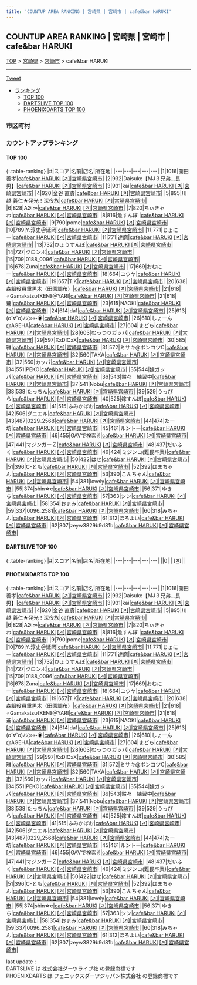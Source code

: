 ```yaml
---
title: 'COUNTUP AREA RANKING | 宮崎県 | 宮崎市 | cafe&bar HARUKI'
---
```

## COUNTUP AREA RANKING | 宮崎県 | 宮崎市 | cafe&bar HARUKI

[TOP](/darts/rank/) > [宮崎県](/darts/rank/宮崎県/) > [宮崎市](/darts/rank/宮崎県/宮崎市/) > cafe&bar HARUKI

___

<a href="https://twitter.com/share?ref_src=twsrc%5Etfw" data-text="COUNTUP AREA RANKING | 宮崎県宮崎市cafe&bar HARUKI" class="twitter-share-button" data-hashtags="DARTSLIVE,PHOENIXDARTS,darts,ダーツ" data-show-count="false">Tweet</a>

* [ランキング](#カウントアップランキング)
    * [TOP 100](#top-100)
    * [DARTSLIVE TOP 100](#dartslive-top-100)
    * [PHOENIXDARTS TOP 100](#phoenixdarts-top-100)

### 市区町村

<ul>

</ul>

### カウントアップランキング

#### TOP 100



{:.table-ranking}
|#|スコア|名前|店名|所在地|
|---|---|---|---|---|
|1|1016|<span class="rank-name-pd">薗田 善孝</span>|<a href="/darts/rank/shops/76605.html">cafe&bar HARUKI</a> <a href="https://vs.phoenixdarts.com/jp/shop/shopDetailInfo/s_76605?s_seq=76605">[↗]</a>|<a href="/darts/rank/宮崎県/宮崎市">宮崎県宮崎市</a>|
|2|932|<span class="rank-name-pd">Daisuke【MJ３兄弟...長男】</span>|<a href="/darts/rank/shops/76605.html">cafe&bar HARUKI</a> <a href="https://vs.phoenixdarts.com/jp/shop/shopDetailInfo/s_76605?s_seq=76605">[↗]</a>|<a href="/darts/rank/宮崎県/宮崎市">宮崎県宮崎市</a>|
|3|931|<span class="rank-name-pd">kai</span>|<a href="/darts/rank/shops/76605.html">cafe&bar HARUKI</a> <a href="https://vs.phoenixdarts.com/jp/shop/shopDetailInfo/s_76605?s_seq=76605">[↗]</a>|<a href="/darts/rank/宮崎県/宮崎市">宮崎県宮崎市</a>|
|4|920|<span class="rank-name-pd"><span class="pro-icon-pd"></span>金谷 直貴</span>|<a href="/darts/rank/shops/76605.html">cafe&bar HARUKI</a> <a href="https://vs.phoenixdarts.com/jp/shop/shopDetailInfo/s_76605?s_seq=76605">[↗]</a>|<a href="/darts/rank/宮崎県/宮崎市">宮崎県宮崎市</a>|
|5|895|<span class="rank-name-pd">川越 義仁★発光！深夜族</span>|<a href="/darts/rank/shops/76605.html">cafe&bar HARUKI</a> <a href="https://vs.phoenixdarts.com/jp/shop/shopDetailInfo/s_76605?s_seq=76605">[↗]</a>|<a href="/darts/rank/宮崎県/宮崎市">宮崎県宮崎市</a>|
|6|828|<span class="rank-name-pd">AØI∞</span>|<a href="/darts/rank/shops/76605.html">cafe&bar HARUKI</a> <a href="https://vs.phoenixdarts.com/jp/shop/shopDetailInfo/s_76605?s_seq=76605">[↗]</a>|<a href="/darts/rank/宮崎県/宮崎市">宮崎県宮崎市</a>|
|7|820|<span class="rank-name-pd">ちぃきゃわ</span>|<a href="/darts/rank/shops/76605.html">cafe&bar HARUKI</a> <a href="https://vs.phoenixdarts.com/jp/shop/shopDetailInfo/s_76605?s_seq=76605">[↗]</a>|<a href="/darts/rank/宮崎県/宮崎市">宮崎県宮崎市</a>|
|8|816|<span class="rank-name-pd">魚すんぼ </span>|<a href="/darts/rank/shops/76605.html">cafe&bar HARUKI</a> <a href="https://vs.phoenixdarts.com/jp/shop/shopDetailInfo/s_76605?s_seq=76605">[↗]</a>|<a href="/darts/rank/宮崎県/宮崎市">宮崎県宮崎市</a>|
|9|790|<span class="rank-name-pd">pome</span>|<a href="/darts/rank/shops/76605.html">cafe&bar HARUKI</a> <a href="https://vs.phoenixdarts.com/jp/shop/shopDetailInfo/s_76605?s_seq=76605">[↗]</a>|<a href="/darts/rank/宮崎県/宮崎市">宮崎県宮崎市</a>|
|10|789|<span class="rank-name-pd">Y.淳史＠延岡</span>|<a href="/darts/rank/shops/76605.html">cafe&bar HARUKI</a> <a href="https://vs.phoenixdarts.com/jp/shop/shopDetailInfo/s_76605?s_seq=76605">[↗]</a>|<a href="/darts/rank/宮崎県/宮崎市">宮崎県宮崎市</a>|
|11|771|<span class="rank-name-pd">じょにー</span>|<a href="/darts/rank/shops/76605.html">cafe&bar HARUKI</a> <a href="https://vs.phoenixdarts.com/jp/shop/shopDetailInfo/s_76605?s_seq=76605">[↗]</a>|<a href="/darts/rank/宮崎県/宮崎市">宮崎県宮崎市</a>|
|11|771|<span class="rank-name-pd">達磨</span>|<a href="/darts/rank/shops/76605.html">cafe&bar HARUKI</a> <a href="https://vs.phoenixdarts.com/jp/shop/shopDetailInfo/s_76605?s_seq=76605">[↗]</a>|<a href="/darts/rank/宮崎県/宮崎市">宮崎県宮崎市</a>|
|13|732|<span class="rank-name-pd">ひょうすんぼ</span>|<a href="/darts/rank/shops/76605.html">cafe&bar HARUKI</a> <a href="https://vs.phoenixdarts.com/jp/shop/shopDetailInfo/s_76605?s_seq=76605">[↗]</a>|<a href="/darts/rank/宮崎県/宮崎市">宮崎県宮崎市</a>|
|14|727|<span class="rank-name-pd">クロンボ</span>|<a href="/darts/rank/shops/76605.html">cafe&bar HARUKI</a> <a href="https://vs.phoenixdarts.com/jp/shop/shopDetailInfo/s_76605?s_seq=76605">[↗]</a>|<a href="/darts/rank/宮崎県/宮崎市">宮崎県宮崎市</a>|
|15|709|<span class="rank-name-pd">0188_0096</span>|<a href="/darts/rank/shops/76605.html">cafe&bar HARUKI</a> <a href="https://vs.phoenixdarts.com/jp/shop/shopDetailInfo/s_76605?s_seq=76605">[↗]</a>|<a href="/darts/rank/宮崎県/宮崎市">宮崎県宮崎市</a>|
|16|678|<span class="rank-name-pd">Zuna</span>|<a href="/darts/rank/shops/76605.html">cafe&bar HARUKI</a> <a href="https://vs.phoenixdarts.com/jp/shop/shopDetailInfo/s_76605?s_seq=76605">[↗]</a>|<a href="/darts/rank/宮崎県/宮崎市">宮崎県宮崎市</a>|
|17|669|<span class="rank-name-pd">おむにー</span>|<a href="/darts/rank/shops/76605.html">cafe&bar HARUKI</a> <a href="https://vs.phoenixdarts.com/jp/shop/shopDetailInfo/s_76605?s_seq=76605">[↗]</a>|<a href="/darts/rank/宮崎県/宮崎市">宮崎県宮崎市</a>|
|18|664|<span class="rank-name-pd">ユウヤ</span>|<a href="/darts/rank/shops/76605.html">cafe&bar HARUKI</a> <a href="https://vs.phoenixdarts.com/jp/shop/shopDetailInfo/s_76605?s_seq=76605">[↗]</a>|<a href="/darts/rank/宮崎県/宮崎市">宮崎県宮崎市</a>|
|19|657|<span class="rank-name-pd">T.K</span>|<a href="/darts/rank/shops/76605.html">cafe&bar HARUKI</a> <a href="https://vs.phoenixdarts.com/jp/shop/shopDetailInfo/s_76605?s_seq=76605">[↗]</a>|<a href="/darts/rank/宮崎県/宮崎市">宮崎県宮崎市</a>|
|20|638|<span class="rank-name-pd">森組役員重黒木（田園調布）</span>|<a href="/darts/rank/shops/76605.html">cafe&bar HARUKI</a> <a href="https://vs.phoenixdarts.com/jp/shop/shopDetailInfo/s_76605?s_seq=76605">[↗]</a>|<a href="/darts/rank/宮崎県/宮崎市">宮崎県宮崎市</a>|
|21|618|<span class="rank-name-pd">♂Gamakatsu《KEN》＠YARI</span>|<a href="/darts/rank/shops/76605.html">cafe&bar HARUKI</a> <a href="https://vs.phoenixdarts.com/jp/shop/shopDetailInfo/s_76605?s_seq=76605">[↗]</a>|<a href="/darts/rank/宮崎県/宮崎市">宮崎県宮崎市</a>|
|21|618|<span class="rank-name-pd">蒼</span>|<a href="/darts/rank/shops/76605.html">cafe&bar HARUKI</a> <a href="https://vs.phoenixdarts.com/jp/shop/shopDetailInfo/s_76605?s_seq=76605">[↗]</a>|<a href="/darts/rank/宮崎県/宮崎市">宮崎県宮崎市</a>|
|23|615|<span class="rank-name-pd">NAOKI</span>|<a href="/darts/rank/shops/76605.html">cafe&bar HARUKI</a> <a href="https://vs.phoenixdarts.com/jp/shop/shopDetailInfo/s_76605?s_seq=76605">[↗]</a>|<a href="/darts/rank/宮崎県/宮崎市">宮崎県宮崎市</a>|
|24|614|<span class="rank-name-pd">da1</span>|<a href="/darts/rank/shops/76605.html">cafe&bar HARUKI</a> <a href="https://vs.phoenixdarts.com/jp/shop/shopDetailInfo/s_76605?s_seq=76605">[↗]</a>|<a href="/darts/rank/宮崎県/宮崎市">宮崎県宮崎市</a>|
|25|613|<span class="rank-name-pd">(о´∀`о)ﾉｼ≫➳◉</span>|<a href="/darts/rank/shops/76605.html">cafe&bar HARUKI</a> <a href="https://vs.phoenixdarts.com/jp/shop/shopDetailInfo/s_76605?s_seq=76605">[↗]</a>|<a href="/darts/rank/宮崎県/宮崎市">宮崎県宮崎市</a>|
|26|610|<span class="rank-name-pd">しょーん@AGEHA</span>|<a href="/darts/rank/shops/76605.html">cafe&bar HARUKI</a> <a href="https://vs.phoenixdarts.com/jp/shop/shopDetailInfo/s_76605?s_seq=76605">[↗]</a>|<a href="/darts/rank/宮崎県/宮崎市">宮崎県宮崎市</a>|
|27|604|<span class="rank-name-pd">まどち</span>|<a href="/darts/rank/shops/76605.html">cafe&bar HARUKI</a> <a href="https://vs.phoenixdarts.com/jp/shop/shopDetailInfo/s_76605?s_seq=76605">[↗]</a>|<a href="/darts/rank/宮崎県/宮崎市">宮崎県宮崎市</a>|
|28|603|<span class="rank-name-pd">むっつりガッパ</span>|<a href="/darts/rank/shops/76605.html">cafe&bar HARUKI</a> <a href="https://vs.phoenixdarts.com/jp/shop/shopDetailInfo/s_76605?s_seq=76605">[↗]</a>|<a href="/darts/rank/宮崎県/宮崎市">宮崎県宮崎市</a>|
|29|597|<span class="rank-name-pd">XxDICxX</span>|<a href="/darts/rank/shops/76605.html">cafe&bar HARUKI</a> <a href="https://vs.phoenixdarts.com/jp/shop/shopDetailInfo/s_76605?s_seq=76605">[↗]</a>|<a href="/darts/rank/宮崎県/宮崎市">宮崎県宮崎市</a>|
|30|585|<span class="rank-name-pd">雅</span>|<a href="/darts/rank/shops/76605.html">cafe&bar HARUKI</a> <a href="https://vs.phoenixdarts.com/jp/shop/shopDetailInfo/s_76605?s_seq=76605">[↗]</a>|<a href="/darts/rank/宮崎県/宮崎市">宮崎県宮崎市</a>|
|31|572|<span class="rank-name-pd">ミサキ@ポンコツC</span>|<a href="/darts/rank/shops/76605.html">cafe&bar HARUKI</a> <a href="https://vs.phoenixdarts.com/jp/shop/shopDetailInfo/s_76605?s_seq=76605">[↗]</a>|<a href="/darts/rank/宮崎県/宮崎市">宮崎県宮崎市</a>|
|32|560|<span class="rank-name-pd">TAKA</span>|<a href="/darts/rank/shops/76605.html">cafe&bar HARUKI</a> <a href="https://vs.phoenixdarts.com/jp/shop/shopDetailInfo/s_76605?s_seq=76605">[↗]</a>|<a href="/darts/rank/宮崎県/宮崎市">宮崎県宮崎市</a>|
|32|560|<span class="rank-name-pd">カッパ</span>|<a href="/darts/rank/shops/76605.html">cafe&bar HARUKI</a> <a href="https://vs.phoenixdarts.com/jp/shop/shopDetailInfo/s_76605?s_seq=76605">[↗]</a>|<a href="/darts/rank/宮崎県/宮崎市">宮崎県宮崎市</a>|
|34|551|<span class="rank-name-pd">PEKO</span>|<a href="/darts/rank/shops/76605.html">cafe&bar HARUKI</a> <a href="https://vs.phoenixdarts.com/jp/shop/shopDetailInfo/s_76605?s_seq=76605">[↗]</a>|<a href="/darts/rank/宮崎県/宮崎市">宮崎県宮崎市</a>|
|35|544|<span class="rank-name-pd">嫁ガッパ</span>|<a href="/darts/rank/shops/76605.html">cafe&bar HARUKI</a> <a href="https://vs.phoenixdarts.com/jp/shop/shopDetailInfo/s_76605?s_seq=76605">[↗]</a>|<a href="/darts/rank/宮崎県/宮崎市">宮崎県宮崎市</a>|
|36|543|<span class="rank-name-pd">黙々　練習中</span>|<a href="/darts/rank/shops/76605.html">cafe&bar HARUKI</a> <a href="https://vs.phoenixdarts.com/jp/shop/shopDetailInfo/s_76605?s_seq=76605">[↗]</a>|<a href="/darts/rank/宮崎県/宮崎市">宮崎県宮崎市</a>|
|37|541|<span class="rank-name-pd">Nobu</span>|<a href="/darts/rank/shops/76605.html">cafe&bar HARUKI</a> <a href="https://vs.phoenixdarts.com/jp/shop/shopDetailInfo/s_76605?s_seq=76605">[↗]</a>|<a href="/darts/rank/宮崎県/宮崎市">宮崎県宮崎市</a>|
|38|538|<span class="rank-name-pd">たっちん</span>|<a href="/darts/rank/shops/76605.html">cafe&bar HARUKI</a> <a href="https://vs.phoenixdarts.com/jp/shop/shopDetailInfo/s_76605?s_seq=76605">[↗]</a>|<a href="/darts/rank/宮崎県/宮崎市">宮崎県宮崎市</a>|
|39|529|<span class="rank-name-pd">うっぴら</span>|<a href="/darts/rank/shops/76605.html">cafe&bar HARUKI</a> <a href="https://vs.phoenixdarts.com/jp/shop/shopDetailInfo/s_76605?s_seq=76605">[↗]</a>|<a href="/darts/rank/宮崎県/宮崎市">宮崎県宮崎市</a>|
|40|525|<span class="rank-name-pd">嫁すんぼ</span>|<a href="/darts/rank/shops/76605.html">cafe&bar HARUKI</a> <a href="https://vs.phoenixdarts.com/jp/shop/shopDetailInfo/s_76605?s_seq=76605">[↗]</a>|<a href="/darts/rank/宮崎県/宮崎市">宮崎県宮崎市</a>|
|41|515|<span class="rank-name-pd">ふみかばお</span>|<a href="/darts/rank/shops/76605.html">cafe&bar HARUKI</a> <a href="https://vs.phoenixdarts.com/jp/shop/shopDetailInfo/s_76605?s_seq=76605">[↗]</a>|<a href="/darts/rank/宮崎県/宮崎市">宮崎県宮崎市</a>|
|42|506|<span class="rank-name-pd">ダニエル</span>|<a href="/darts/rank/shops/76605.html">cafe&bar HARUKI</a> <a href="https://vs.phoenixdarts.com/jp/shop/shopDetailInfo/s_76605?s_seq=76605">[↗]</a>|<a href="/darts/rank/宮崎県/宮崎市">宮崎県宮崎市</a>|
|43|487|<span class="rank-name-pd">0229_2568</span>|<a href="/darts/rank/shops/76605.html">cafe&bar HARUKI</a> <a href="https://vs.phoenixdarts.com/jp/shop/shopDetailInfo/s_76605?s_seq=76605">[↗]</a>|<a href="/darts/rank/宮崎県/宮崎市">宮崎県宮崎市</a>|
|44|474|<span class="rank-name-pd">たー坊</span>|<a href="/darts/rank/shops/76605.html">cafe&bar HARUKI</a> <a href="https://vs.phoenixdarts.com/jp/shop/shopDetailInfo/s_76605?s_seq=76605">[↗]</a>|<a href="/darts/rank/宮崎県/宮崎市">宮崎県宮崎市</a>|
|45|461|<span class="rank-name-pd">ルントー</span>|<a href="/darts/rank/shops/76605.html">cafe&bar HARUKI</a> <a href="https://vs.phoenixdarts.com/jp/shop/shopDetailInfo/s_76605?s_seq=76605">[↗]</a>|<a href="/darts/rank/宮崎県/宮崎市">宮崎県宮崎市</a>|
|46|455|<span class="rank-name-pd">GAVで検索✌️</span>|<a href="/darts/rank/shops/76605.html">cafe&bar HARUKI</a> <a href="https://vs.phoenixdarts.com/jp/shop/shopDetailInfo/s_76605?s_seq=76605">[↗]</a>|<a href="/darts/rank/宮崎県/宮崎市">宮崎県宮崎市</a>|
|47|441|<span class="rank-name-pd">マジンガーＺ</span>|<a href="/darts/rank/shops/76605.html">cafe&bar HARUKI</a> <a href="https://vs.phoenixdarts.com/jp/shop/shopDetailInfo/s_76605?s_seq=76605">[↗]</a>|<a href="/darts/rank/宮崎県/宮崎市">宮崎県宮崎市</a>|
|48|437|<span class="rank-name-pd">だいふく</span>|<a href="/darts/rank/shops/76605.html">cafe&bar HARUKI</a> <a href="https://vs.phoenixdarts.com/jp/shop/shopDetailInfo/s_76605?s_seq=76605">[↗]</a>|<a href="/darts/rank/宮崎県/宮崎市">宮崎県宮崎市</a>|
|49|424|<span class="rank-name-pd">ミジンコ(難民卒業)</span>|<a href="/darts/rank/shops/76605.html">cafe&bar HARUKI</a> <a href="https://vs.phoenixdarts.com/jp/shop/shopDetailInfo/s_76605?s_seq=76605">[↗]</a>|<a href="/darts/rank/宮崎県/宮崎市">宮崎県宮崎市</a>|
|50|422|<span class="rank-name-pd">はせ</span>|<a href="/darts/rank/shops/76605.html">cafe&bar HARUKI</a> <a href="https://vs.phoenixdarts.com/jp/shop/shopDetailInfo/s_76605?s_seq=76605">[↗]</a>|<a href="/darts/rank/宮崎県/宮崎市">宮崎県宮崎市</a>|
|51|396|<span class="rank-name-pd">C-とも</span>|<a href="/darts/rank/shops/76605.html">cafe&bar HARUKI</a> <a href="https://vs.phoenixdarts.com/jp/shop/shopDetailInfo/s_76605?s_seq=76605">[↗]</a>|<a href="/darts/rank/宮崎県/宮崎市">宮崎県宮崎市</a>|
|52|392|<span class="rank-name-pd">はまちゃん</span>|<a href="/darts/rank/shops/76605.html">cafe&bar HARUKI</a> <a href="https://vs.phoenixdarts.com/jp/shop/shopDetailInfo/s_76605?s_seq=76605">[↗]</a>|<a href="/darts/rank/宮崎県/宮崎市">宮崎県宮崎市</a>|
|53|390|<span class="rank-name-pd">こんちゃん</span>|<a href="/darts/rank/shops/76605.html">cafe&bar HARUKI</a> <a href="https://vs.phoenixdarts.com/jp/shop/shopDetailInfo/s_76605?s_seq=76605">[↗]</a>|<a href="/darts/rank/宮崎県/宮崎市">宮崎県宮崎市</a>|
|54|381|<span class="rank-name-pd">lovely</span>|<a href="/darts/rank/shops/76605.html">cafe&bar HARUKI</a> <a href="https://vs.phoenixdarts.com/jp/shop/shopDetailInfo/s_76605?s_seq=76605">[↗]</a>|<a href="/darts/rank/宮崎県/宮崎市">宮崎県宮崎市</a>|
|55|374|<span class="rank-name-pd">shin☆c</span>|<a href="/darts/rank/shops/76605.html">cafe&bar HARUKI</a> <a href="https://vs.phoenixdarts.com/jp/shop/shopDetailInfo/s_76605?s_seq=76605">[↗]</a>|<a href="/darts/rank/宮崎県/宮崎市">宮崎県宮崎市</a>|
|56|371|<span class="rank-name-pd">ゆきち</span>|<a href="/darts/rank/shops/76605.html">cafe&bar HARUKI</a> <a href="https://vs.phoenixdarts.com/jp/shop/shopDetailInfo/s_76605?s_seq=76605">[↗]</a>|<a href="/darts/rank/宮崎県/宮崎市">宮崎県宮崎市</a>|
|57|363|<span class="rank-name-pd">シン</span>|<a href="/darts/rank/shops/76605.html">cafe&bar HARUKI</a> <a href="https://vs.phoenixdarts.com/jp/shop/shopDetailInfo/s_76605?s_seq=76605">[↗]</a>|<a href="/darts/rank/宮崎県/宮崎市">宮崎県宮崎市</a>|
|58|354|<span class="rank-name-pd">おまみ</span>|<a href="/darts/rank/shops/76605.html">cafe&bar HARUKI</a> <a href="https://vs.phoenixdarts.com/jp/shop/shopDetailInfo/s_76605?s_seq=76605">[↗]</a>|<a href="/darts/rank/宮崎県/宮崎市">宮崎県宮崎市</a>|
|59|337|<span class="rank-name-pd">0096_2581</span>|<a href="/darts/rank/shops/76605.html">cafe&bar HARUKI</a> <a href="https://vs.phoenixdarts.com/jp/shop/shopDetailInfo/s_76605?s_seq=76605">[↗]</a>|<a href="/darts/rank/宮崎県/宮崎市">宮崎県宮崎市</a>|
|60|318|<span class="rank-name-pd">みちゃん</span>|<a href="/darts/rank/shops/76605.html">cafe&bar HARUKI</a> <a href="https://vs.phoenixdarts.com/jp/shop/shopDetailInfo/s_76605?s_seq=76605">[↗]</a>|<a href="/darts/rank/宮崎県/宮崎市">宮崎県宮崎市</a>|
|61|312|<span class="rank-name-pd">ほろよい</span>|<a href="/darts/rank/shops/76605.html">cafe&bar HARUKI</a> <a href="https://vs.phoenixdarts.com/jp/shop/shopDetailInfo/s_76605?s_seq=76605">[↗]</a>|<a href="/darts/rank/宮崎県/宮崎市">宮崎県宮崎市</a>|
|62|307|<span class="rank-name-pd">zeyw3829b9d81b</span>|<a href="/darts/rank/shops/76605.html">cafe&bar HARUKI</a> <a href="https://vs.phoenixdarts.com/jp/shop/shopDetailInfo/s_76605?s_seq=76605">[↗]</a>|<a href="/darts/rank/宮崎県/宮崎市">宮崎県宮崎市</a>|


#### DARTSLIVE TOP 100



{:.table-ranking}
|#|スコア|名前|店名|所在地|
|---|---|---|---|---|
||0|<span class="rank-name-dl"> </span>|<a href="/darts/rank/shops/.html"></a> <a href="">[↗]</a>|<a href="/darts/rank//"></a>|


#### PHOENIXDARTS TOP 100



{:.table-ranking}
|#|スコア|名前|店名|所在地|
|---|---|---|---|---|
|1|1016|<span class="rank-name-pd">薗田 善孝</span>|<a href="/darts/rank/shops/76605.html">cafe&bar HARUKI</a> <a href="https://vs.phoenixdarts.com/jp/shop/shopDetailInfo/s_76605?s_seq=76605">[↗]</a>|<a href="/darts/rank/宮崎県/宮崎市">宮崎県宮崎市</a>|
|2|932|<span class="rank-name-pd">Daisuke【MJ３兄弟...長男】</span>|<a href="/darts/rank/shops/76605.html">cafe&bar HARUKI</a> <a href="https://vs.phoenixdarts.com/jp/shop/shopDetailInfo/s_76605?s_seq=76605">[↗]</a>|<a href="/darts/rank/宮崎県/宮崎市">宮崎県宮崎市</a>|
|3|931|<span class="rank-name-pd">kai</span>|<a href="/darts/rank/shops/76605.html">cafe&bar HARUKI</a> <a href="https://vs.phoenixdarts.com/jp/shop/shopDetailInfo/s_76605?s_seq=76605">[↗]</a>|<a href="/darts/rank/宮崎県/宮崎市">宮崎県宮崎市</a>|
|4|920|<span class="rank-name-pd"><span class="pro-icon-pd"></span>金谷 直貴</span>|<a href="/darts/rank/shops/76605.html">cafe&bar HARUKI</a> <a href="https://vs.phoenixdarts.com/jp/shop/shopDetailInfo/s_76605?s_seq=76605">[↗]</a>|<a href="/darts/rank/宮崎県/宮崎市">宮崎県宮崎市</a>|
|5|895|<span class="rank-name-pd">川越 義仁★発光！深夜族</span>|<a href="/darts/rank/shops/76605.html">cafe&bar HARUKI</a> <a href="https://vs.phoenixdarts.com/jp/shop/shopDetailInfo/s_76605?s_seq=76605">[↗]</a>|<a href="/darts/rank/宮崎県/宮崎市">宮崎県宮崎市</a>|
|6|828|<span class="rank-name-pd">AØI∞</span>|<a href="/darts/rank/shops/76605.html">cafe&bar HARUKI</a> <a href="https://vs.phoenixdarts.com/jp/shop/shopDetailInfo/s_76605?s_seq=76605">[↗]</a>|<a href="/darts/rank/宮崎県/宮崎市">宮崎県宮崎市</a>|
|7|820|<span class="rank-name-pd">ちぃきゃわ</span>|<a href="/darts/rank/shops/76605.html">cafe&bar HARUKI</a> <a href="https://vs.phoenixdarts.com/jp/shop/shopDetailInfo/s_76605?s_seq=76605">[↗]</a>|<a href="/darts/rank/宮崎県/宮崎市">宮崎県宮崎市</a>|
|8|816|<span class="rank-name-pd">魚すんぼ </span>|<a href="/darts/rank/shops/76605.html">cafe&bar HARUKI</a> <a href="https://vs.phoenixdarts.com/jp/shop/shopDetailInfo/s_76605?s_seq=76605">[↗]</a>|<a href="/darts/rank/宮崎県/宮崎市">宮崎県宮崎市</a>|
|9|790|<span class="rank-name-pd">pome</span>|<a href="/darts/rank/shops/76605.html">cafe&bar HARUKI</a> <a href="https://vs.phoenixdarts.com/jp/shop/shopDetailInfo/s_76605?s_seq=76605">[↗]</a>|<a href="/darts/rank/宮崎県/宮崎市">宮崎県宮崎市</a>|
|10|789|<span class="rank-name-pd">Y.淳史＠延岡</span>|<a href="/darts/rank/shops/76605.html">cafe&bar HARUKI</a> <a href="https://vs.phoenixdarts.com/jp/shop/shopDetailInfo/s_76605?s_seq=76605">[↗]</a>|<a href="/darts/rank/宮崎県/宮崎市">宮崎県宮崎市</a>|
|11|771|<span class="rank-name-pd">じょにー</span>|<a href="/darts/rank/shops/76605.html">cafe&bar HARUKI</a> <a href="https://vs.phoenixdarts.com/jp/shop/shopDetailInfo/s_76605?s_seq=76605">[↗]</a>|<a href="/darts/rank/宮崎県/宮崎市">宮崎県宮崎市</a>|
|11|771|<span class="rank-name-pd">達磨</span>|<a href="/darts/rank/shops/76605.html">cafe&bar HARUKI</a> <a href="https://vs.phoenixdarts.com/jp/shop/shopDetailInfo/s_76605?s_seq=76605">[↗]</a>|<a href="/darts/rank/宮崎県/宮崎市">宮崎県宮崎市</a>|
|13|732|<span class="rank-name-pd">ひょうすんぼ</span>|<a href="/darts/rank/shops/76605.html">cafe&bar HARUKI</a> <a href="https://vs.phoenixdarts.com/jp/shop/shopDetailInfo/s_76605?s_seq=76605">[↗]</a>|<a href="/darts/rank/宮崎県/宮崎市">宮崎県宮崎市</a>|
|14|727|<span class="rank-name-pd">クロンボ</span>|<a href="/darts/rank/shops/76605.html">cafe&bar HARUKI</a> <a href="https://vs.phoenixdarts.com/jp/shop/shopDetailInfo/s_76605?s_seq=76605">[↗]</a>|<a href="/darts/rank/宮崎県/宮崎市">宮崎県宮崎市</a>|
|15|709|<span class="rank-name-pd">0188_0096</span>|<a href="/darts/rank/shops/76605.html">cafe&bar HARUKI</a> <a href="https://vs.phoenixdarts.com/jp/shop/shopDetailInfo/s_76605?s_seq=76605">[↗]</a>|<a href="/darts/rank/宮崎県/宮崎市">宮崎県宮崎市</a>|
|16|678|<span class="rank-name-pd">Zuna</span>|<a href="/darts/rank/shops/76605.html">cafe&bar HARUKI</a> <a href="https://vs.phoenixdarts.com/jp/shop/shopDetailInfo/s_76605?s_seq=76605">[↗]</a>|<a href="/darts/rank/宮崎県/宮崎市">宮崎県宮崎市</a>|
|17|669|<span class="rank-name-pd">おむにー</span>|<a href="/darts/rank/shops/76605.html">cafe&bar HARUKI</a> <a href="https://vs.phoenixdarts.com/jp/shop/shopDetailInfo/s_76605?s_seq=76605">[↗]</a>|<a href="/darts/rank/宮崎県/宮崎市">宮崎県宮崎市</a>|
|18|664|<span class="rank-name-pd">ユウヤ</span>|<a href="/darts/rank/shops/76605.html">cafe&bar HARUKI</a> <a href="https://vs.phoenixdarts.com/jp/shop/shopDetailInfo/s_76605?s_seq=76605">[↗]</a>|<a href="/darts/rank/宮崎県/宮崎市">宮崎県宮崎市</a>|
|19|657|<span class="rank-name-pd">T.K</span>|<a href="/darts/rank/shops/76605.html">cafe&bar HARUKI</a> <a href="https://vs.phoenixdarts.com/jp/shop/shopDetailInfo/s_76605?s_seq=76605">[↗]</a>|<a href="/darts/rank/宮崎県/宮崎市">宮崎県宮崎市</a>|
|20|638|<span class="rank-name-pd">森組役員重黒木（田園調布）</span>|<a href="/darts/rank/shops/76605.html">cafe&bar HARUKI</a> <a href="https://vs.phoenixdarts.com/jp/shop/shopDetailInfo/s_76605?s_seq=76605">[↗]</a>|<a href="/darts/rank/宮崎県/宮崎市">宮崎県宮崎市</a>|
|21|618|<span class="rank-name-pd">♂Gamakatsu《KEN》＠YARI</span>|<a href="/darts/rank/shops/76605.html">cafe&bar HARUKI</a> <a href="https://vs.phoenixdarts.com/jp/shop/shopDetailInfo/s_76605?s_seq=76605">[↗]</a>|<a href="/darts/rank/宮崎県/宮崎市">宮崎県宮崎市</a>|
|21|618|<span class="rank-name-pd">蒼</span>|<a href="/darts/rank/shops/76605.html">cafe&bar HARUKI</a> <a href="https://vs.phoenixdarts.com/jp/shop/shopDetailInfo/s_76605?s_seq=76605">[↗]</a>|<a href="/darts/rank/宮崎県/宮崎市">宮崎県宮崎市</a>|
|23|615|<span class="rank-name-pd">NAOKI</span>|<a href="/darts/rank/shops/76605.html">cafe&bar HARUKI</a> <a href="https://vs.phoenixdarts.com/jp/shop/shopDetailInfo/s_76605?s_seq=76605">[↗]</a>|<a href="/darts/rank/宮崎県/宮崎市">宮崎県宮崎市</a>|
|24|614|<span class="rank-name-pd">da1</span>|<a href="/darts/rank/shops/76605.html">cafe&bar HARUKI</a> <a href="https://vs.phoenixdarts.com/jp/shop/shopDetailInfo/s_76605?s_seq=76605">[↗]</a>|<a href="/darts/rank/宮崎県/宮崎市">宮崎県宮崎市</a>|
|25|613|<span class="rank-name-pd">(о´∀`о)ﾉｼ≫➳◉</span>|<a href="/darts/rank/shops/76605.html">cafe&bar HARUKI</a> <a href="https://vs.phoenixdarts.com/jp/shop/shopDetailInfo/s_76605?s_seq=76605">[↗]</a>|<a href="/darts/rank/宮崎県/宮崎市">宮崎県宮崎市</a>|
|26|610|<span class="rank-name-pd">しょーん@AGEHA</span>|<a href="/darts/rank/shops/76605.html">cafe&bar HARUKI</a> <a href="https://vs.phoenixdarts.com/jp/shop/shopDetailInfo/s_76605?s_seq=76605">[↗]</a>|<a href="/darts/rank/宮崎県/宮崎市">宮崎県宮崎市</a>|
|27|604|<span class="rank-name-pd">まどち</span>|<a href="/darts/rank/shops/76605.html">cafe&bar HARUKI</a> <a href="https://vs.phoenixdarts.com/jp/shop/shopDetailInfo/s_76605?s_seq=76605">[↗]</a>|<a href="/darts/rank/宮崎県/宮崎市">宮崎県宮崎市</a>|
|28|603|<span class="rank-name-pd">むっつりガッパ</span>|<a href="/darts/rank/shops/76605.html">cafe&bar HARUKI</a> <a href="https://vs.phoenixdarts.com/jp/shop/shopDetailInfo/s_76605?s_seq=76605">[↗]</a>|<a href="/darts/rank/宮崎県/宮崎市">宮崎県宮崎市</a>|
|29|597|<span class="rank-name-pd">XxDICxX</span>|<a href="/darts/rank/shops/76605.html">cafe&bar HARUKI</a> <a href="https://vs.phoenixdarts.com/jp/shop/shopDetailInfo/s_76605?s_seq=76605">[↗]</a>|<a href="/darts/rank/宮崎県/宮崎市">宮崎県宮崎市</a>|
|30|585|<span class="rank-name-pd">雅</span>|<a href="/darts/rank/shops/76605.html">cafe&bar HARUKI</a> <a href="https://vs.phoenixdarts.com/jp/shop/shopDetailInfo/s_76605?s_seq=76605">[↗]</a>|<a href="/darts/rank/宮崎県/宮崎市">宮崎県宮崎市</a>|
|31|572|<span class="rank-name-pd">ミサキ@ポンコツC</span>|<a href="/darts/rank/shops/76605.html">cafe&bar HARUKI</a> <a href="https://vs.phoenixdarts.com/jp/shop/shopDetailInfo/s_76605?s_seq=76605">[↗]</a>|<a href="/darts/rank/宮崎県/宮崎市">宮崎県宮崎市</a>|
|32|560|<span class="rank-name-pd">TAKA</span>|<a href="/darts/rank/shops/76605.html">cafe&bar HARUKI</a> <a href="https://vs.phoenixdarts.com/jp/shop/shopDetailInfo/s_76605?s_seq=76605">[↗]</a>|<a href="/darts/rank/宮崎県/宮崎市">宮崎県宮崎市</a>|
|32|560|<span class="rank-name-pd">カッパ</span>|<a href="/darts/rank/shops/76605.html">cafe&bar HARUKI</a> <a href="https://vs.phoenixdarts.com/jp/shop/shopDetailInfo/s_76605?s_seq=76605">[↗]</a>|<a href="/darts/rank/宮崎県/宮崎市">宮崎県宮崎市</a>|
|34|551|<span class="rank-name-pd">PEKO</span>|<a href="/darts/rank/shops/76605.html">cafe&bar HARUKI</a> <a href="https://vs.phoenixdarts.com/jp/shop/shopDetailInfo/s_76605?s_seq=76605">[↗]</a>|<a href="/darts/rank/宮崎県/宮崎市">宮崎県宮崎市</a>|
|35|544|<span class="rank-name-pd">嫁ガッパ</span>|<a href="/darts/rank/shops/76605.html">cafe&bar HARUKI</a> <a href="https://vs.phoenixdarts.com/jp/shop/shopDetailInfo/s_76605?s_seq=76605">[↗]</a>|<a href="/darts/rank/宮崎県/宮崎市">宮崎県宮崎市</a>|
|36|543|<span class="rank-name-pd">黙々　練習中</span>|<a href="/darts/rank/shops/76605.html">cafe&bar HARUKI</a> <a href="https://vs.phoenixdarts.com/jp/shop/shopDetailInfo/s_76605?s_seq=76605">[↗]</a>|<a href="/darts/rank/宮崎県/宮崎市">宮崎県宮崎市</a>|
|37|541|<span class="rank-name-pd">Nobu</span>|<a href="/darts/rank/shops/76605.html">cafe&bar HARUKI</a> <a href="https://vs.phoenixdarts.com/jp/shop/shopDetailInfo/s_76605?s_seq=76605">[↗]</a>|<a href="/darts/rank/宮崎県/宮崎市">宮崎県宮崎市</a>|
|38|538|<span class="rank-name-pd">たっちん</span>|<a href="/darts/rank/shops/76605.html">cafe&bar HARUKI</a> <a href="https://vs.phoenixdarts.com/jp/shop/shopDetailInfo/s_76605?s_seq=76605">[↗]</a>|<a href="/darts/rank/宮崎県/宮崎市">宮崎県宮崎市</a>|
|39|529|<span class="rank-name-pd">うっぴら</span>|<a href="/darts/rank/shops/76605.html">cafe&bar HARUKI</a> <a href="https://vs.phoenixdarts.com/jp/shop/shopDetailInfo/s_76605?s_seq=76605">[↗]</a>|<a href="/darts/rank/宮崎県/宮崎市">宮崎県宮崎市</a>|
|40|525|<span class="rank-name-pd">嫁すんぼ</span>|<a href="/darts/rank/shops/76605.html">cafe&bar HARUKI</a> <a href="https://vs.phoenixdarts.com/jp/shop/shopDetailInfo/s_76605?s_seq=76605">[↗]</a>|<a href="/darts/rank/宮崎県/宮崎市">宮崎県宮崎市</a>|
|41|515|<span class="rank-name-pd">ふみかばお</span>|<a href="/darts/rank/shops/76605.html">cafe&bar HARUKI</a> <a href="https://vs.phoenixdarts.com/jp/shop/shopDetailInfo/s_76605?s_seq=76605">[↗]</a>|<a href="/darts/rank/宮崎県/宮崎市">宮崎県宮崎市</a>|
|42|506|<span class="rank-name-pd">ダニエル</span>|<a href="/darts/rank/shops/76605.html">cafe&bar HARUKI</a> <a href="https://vs.phoenixdarts.com/jp/shop/shopDetailInfo/s_76605?s_seq=76605">[↗]</a>|<a href="/darts/rank/宮崎県/宮崎市">宮崎県宮崎市</a>|
|43|487|<span class="rank-name-pd">0229_2568</span>|<a href="/darts/rank/shops/76605.html">cafe&bar HARUKI</a> <a href="https://vs.phoenixdarts.com/jp/shop/shopDetailInfo/s_76605?s_seq=76605">[↗]</a>|<a href="/darts/rank/宮崎県/宮崎市">宮崎県宮崎市</a>|
|44|474|<span class="rank-name-pd">たー坊</span>|<a href="/darts/rank/shops/76605.html">cafe&bar HARUKI</a> <a href="https://vs.phoenixdarts.com/jp/shop/shopDetailInfo/s_76605?s_seq=76605">[↗]</a>|<a href="/darts/rank/宮崎県/宮崎市">宮崎県宮崎市</a>|
|45|461|<span class="rank-name-pd">ルントー</span>|<a href="/darts/rank/shops/76605.html">cafe&bar HARUKI</a> <a href="https://vs.phoenixdarts.com/jp/shop/shopDetailInfo/s_76605?s_seq=76605">[↗]</a>|<a href="/darts/rank/宮崎県/宮崎市">宮崎県宮崎市</a>|
|46|455|<span class="rank-name-pd">GAVで検索✌️</span>|<a href="/darts/rank/shops/76605.html">cafe&bar HARUKI</a> <a href="https://vs.phoenixdarts.com/jp/shop/shopDetailInfo/s_76605?s_seq=76605">[↗]</a>|<a href="/darts/rank/宮崎県/宮崎市">宮崎県宮崎市</a>|
|47|441|<span class="rank-name-pd">マジンガーＺ</span>|<a href="/darts/rank/shops/76605.html">cafe&bar HARUKI</a> <a href="https://vs.phoenixdarts.com/jp/shop/shopDetailInfo/s_76605?s_seq=76605">[↗]</a>|<a href="/darts/rank/宮崎県/宮崎市">宮崎県宮崎市</a>|
|48|437|<span class="rank-name-pd">だいふく</span>|<a href="/darts/rank/shops/76605.html">cafe&bar HARUKI</a> <a href="https://vs.phoenixdarts.com/jp/shop/shopDetailInfo/s_76605?s_seq=76605">[↗]</a>|<a href="/darts/rank/宮崎県/宮崎市">宮崎県宮崎市</a>|
|49|424|<span class="rank-name-pd">ミジンコ(難民卒業)</span>|<a href="/darts/rank/shops/76605.html">cafe&bar HARUKI</a> <a href="https://vs.phoenixdarts.com/jp/shop/shopDetailInfo/s_76605?s_seq=76605">[↗]</a>|<a href="/darts/rank/宮崎県/宮崎市">宮崎県宮崎市</a>|
|50|422|<span class="rank-name-pd">はせ</span>|<a href="/darts/rank/shops/76605.html">cafe&bar HARUKI</a> <a href="https://vs.phoenixdarts.com/jp/shop/shopDetailInfo/s_76605?s_seq=76605">[↗]</a>|<a href="/darts/rank/宮崎県/宮崎市">宮崎県宮崎市</a>|
|51|396|<span class="rank-name-pd">C-とも</span>|<a href="/darts/rank/shops/76605.html">cafe&bar HARUKI</a> <a href="https://vs.phoenixdarts.com/jp/shop/shopDetailInfo/s_76605?s_seq=76605">[↗]</a>|<a href="/darts/rank/宮崎県/宮崎市">宮崎県宮崎市</a>|
|52|392|<span class="rank-name-pd">はまちゃん</span>|<a href="/darts/rank/shops/76605.html">cafe&bar HARUKI</a> <a href="https://vs.phoenixdarts.com/jp/shop/shopDetailInfo/s_76605?s_seq=76605">[↗]</a>|<a href="/darts/rank/宮崎県/宮崎市">宮崎県宮崎市</a>|
|53|390|<span class="rank-name-pd">こんちゃん</span>|<a href="/darts/rank/shops/76605.html">cafe&bar HARUKI</a> <a href="https://vs.phoenixdarts.com/jp/shop/shopDetailInfo/s_76605?s_seq=76605">[↗]</a>|<a href="/darts/rank/宮崎県/宮崎市">宮崎県宮崎市</a>|
|54|381|<span class="rank-name-pd">lovely</span>|<a href="/darts/rank/shops/76605.html">cafe&bar HARUKI</a> <a href="https://vs.phoenixdarts.com/jp/shop/shopDetailInfo/s_76605?s_seq=76605">[↗]</a>|<a href="/darts/rank/宮崎県/宮崎市">宮崎県宮崎市</a>|
|55|374|<span class="rank-name-pd">shin☆c</span>|<a href="/darts/rank/shops/76605.html">cafe&bar HARUKI</a> <a href="https://vs.phoenixdarts.com/jp/shop/shopDetailInfo/s_76605?s_seq=76605">[↗]</a>|<a href="/darts/rank/宮崎県/宮崎市">宮崎県宮崎市</a>|
|56|371|<span class="rank-name-pd">ゆきち</span>|<a href="/darts/rank/shops/76605.html">cafe&bar HARUKI</a> <a href="https://vs.phoenixdarts.com/jp/shop/shopDetailInfo/s_76605?s_seq=76605">[↗]</a>|<a href="/darts/rank/宮崎県/宮崎市">宮崎県宮崎市</a>|
|57|363|<span class="rank-name-pd">シン</span>|<a href="/darts/rank/shops/76605.html">cafe&bar HARUKI</a> <a href="https://vs.phoenixdarts.com/jp/shop/shopDetailInfo/s_76605?s_seq=76605">[↗]</a>|<a href="/darts/rank/宮崎県/宮崎市">宮崎県宮崎市</a>|
|58|354|<span class="rank-name-pd">おまみ</span>|<a href="/darts/rank/shops/76605.html">cafe&bar HARUKI</a> <a href="https://vs.phoenixdarts.com/jp/shop/shopDetailInfo/s_76605?s_seq=76605">[↗]</a>|<a href="/darts/rank/宮崎県/宮崎市">宮崎県宮崎市</a>|
|59|337|<span class="rank-name-pd">0096_2581</span>|<a href="/darts/rank/shops/76605.html">cafe&bar HARUKI</a> <a href="https://vs.phoenixdarts.com/jp/shop/shopDetailInfo/s_76605?s_seq=76605">[↗]</a>|<a href="/darts/rank/宮崎県/宮崎市">宮崎県宮崎市</a>|
|60|318|<span class="rank-name-pd">みちゃん</span>|<a href="/darts/rank/shops/76605.html">cafe&bar HARUKI</a> <a href="https://vs.phoenixdarts.com/jp/shop/shopDetailInfo/s_76605?s_seq=76605">[↗]</a>|<a href="/darts/rank/宮崎県/宮崎市">宮崎県宮崎市</a>|
|61|312|<span class="rank-name-pd">ほろよい</span>|<a href="/darts/rank/shops/76605.html">cafe&bar HARUKI</a> <a href="https://vs.phoenixdarts.com/jp/shop/shopDetailInfo/s_76605?s_seq=76605">[↗]</a>|<a href="/darts/rank/宮崎県/宮崎市">宮崎県宮崎市</a>|
|62|307|<span class="rank-name-pd">zeyw3829b9d81b</span>|<a href="/darts/rank/shops/76605.html">cafe&bar HARUKI</a> <a href="https://vs.phoenixdarts.com/jp/shop/shopDetailInfo/s_76605?s_seq=76605">[↗]</a>|<a href="/darts/rank/宮崎県/宮崎市">宮崎県宮崎市</a>|


<div class="footer border-top border-gray-light mt-5 pt-3 text-right text-gray">
    last update : <span style="font-weight: italic" id="foot_last_modified"></span><br />
    DARTSLIVE は 株式会社ダーツライブ社 の登録商標です<br />
    PHOENIXDARTS は フェニックスダーツジャパン株式会社 の登録商標です<br />
</div>

<script src="https://cdnjs.cloudflare.com/ajax/libs/jquery.tablesorter/2.31.3/js/jquery.tablesorter.min.js" integrity="sha512-qzgd5cYSZcosqpzpn7zF2ZId8f/8CHmFKZ8j7mU4OUXTNRd5g+ZHBPsgKEwoqxCtdQvExE5LprwwPAgoicguNg==" crossorigin="anonymous" referrerpolicy="no-referrer"></script>
<link rel="stylesheet" href="https://cdnjs.cloudflare.com/ajax/libs/jquery.tablesorter/2.31.3/css/theme.default.min.css" integrity="sha512-wghhOJkjQX0Lh3NSWvNKeZ0ZpNn+SPVXX1Qyc9OCaogADktxrBiBdKGDoqVUOyhStvMBmJQ8ZdMHiR3wuEq8+w==" crossorigin="anonymous" referrerpolicy="no-referrer" />
<script>
$(function() {
    $(".table-ranking").tablesorter({sortList:[[0, 0]]});
    $("#foot_last_modified").text(formatDate(new Date(document.lastModified), 'yyyy-MM-dd HH:mm:ss'));
});
</script>

<script async src="https://platform.twitter.com/widgets.js" charset="utf-8"></script>